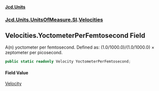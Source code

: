 #### [Jcd.Units](index.md 'index')
### [Jcd.Units.UnitsOfMeasure.SI](Jcd.Units.UnitsOfMeasure.SI.md 'Jcd.Units.UnitsOfMeasure.SI').[Velocities](Velocities.md 'Jcd.Units.UnitsOfMeasure.SI.Velocities')

## Velocities.YoctometerPerFemtosecond Field

A(n) yoctometer per femtosecond. Defined as: (1.0/1000.0)/(1.0/1000.0) × zeptometer per picosecond.

```csharp
public static readonly Velocity YoctometerPerFemtosecond;
```

#### Field Value
[Velocity](Velocity.md 'Jcd.Units.UnitTypes.Velocity')